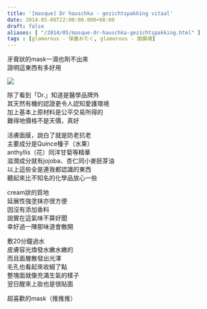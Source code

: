 ```yaml
---
title: '[masque] Dr hauschka - gezichtspakking vitaal'
date: 2014-05-08T22:00:00.000+08:00
draft: false
aliases: [ "/2014/05/masque-dr-hauschka-gezichtspakking.html" ]
tags : [glamorous - 保養おたく, glamorous - 面膜魂]
---
```


牙膏狀的mask一滴也劑不出來  
證明這東西有多好用  

![](/images/drhauschkagezichtspakking.jpg)

除了看到「Dr.」知道是醫學品牌外  
其天然有機的認證更令人認知愛護環境  
加上基本上原材料是公平交易所得的  
難得地價格不是天價，真好  
  
活膚面膜，說白了就是防老抗老  
主要成分是Quince種子（水果）  
anthyllis（花）同洋甘菊等精華  
滋潤成分就有jojoba、杏仁同小麥胚芽油  
以上這些全是連我都認識的東西  
聽起來比不知名的化學品放心一些  
  
cream狀的質地  
延展性強塗抹亦很方便  
因沒有添加香料  
說實在這氣味不算好聞  
幸好過一陣那味道會散開  
  
敷20分鐘過水  
皮膚容光煥發水嫩水嫩的  
而且面層散發出光澤  
毛孔也看起來收細了點  
整塊面就像充滿生氣的樣子  
翌日醒來上妝也是很貼面  
  
超喜歡的mask（推推推）
